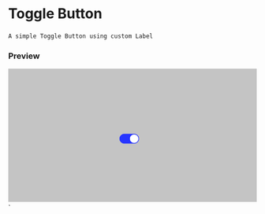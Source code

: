 # Toggle Button

`A simple Toggle Button using custom Label `

### Preview
![preview](./images/image.png)`
